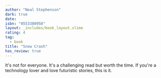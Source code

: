 ```yaml
---
author: "Neal Stephenson"
dark: true
date: 
isbn: "0553380958"
layout: _includes/book_layout.slime
rating: 4
tag:
  - book
title: "Snow Crash"
has_review: true
---
```


It's not for everyone. It's a challenging read but worth the time. If you're a technology lover and love futuristic stories, this is it.
